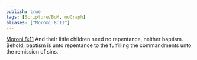 ```yaml
---
publish: true
tags: [Scripture/BoM, noGraph]
aliases: ["Moroni 8:11"]
---
```

[Moroni 8:11](https://churchofjesuschrist.org/study/scriptures/bofm/moro/8?lang=eng&id=p11#p11) And their little children need no repentance, neither baptism. Behold, baptism is unto repentance to the fulfilling the commandments unto the remission of sins.
